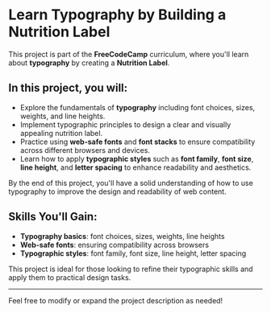 # Learn Typography by Building a Nutrition Label

This project is part of the **FreeCodeCamp** curriculum, where you'll learn about **typography** by creating a **Nutrition Label**.

## In this project, you will:
- Explore the fundamentals of **typography** including font choices, sizes, weights, and line heights.
- Implement typographic principles to design a clear and visually appealing nutrition label.
- Practice using **web-safe fonts** and **font stacks** to ensure compatibility across different browsers and devices.
- Learn how to apply **typographic styles** such as **font family**, **font size**, **line height**, and **letter spacing** to enhance readability and aesthetics.

By the end of this project, you'll have a solid understanding of how to use typography to improve the design and readability of web content.

## Skills You'll Gain:
- **Typography basics**: font choices, sizes, weights, line heights
- **Web-safe fonts**: ensuring compatibility across browsers
- **Typographic styles**: font family, font size, line height, letter spacing

This project is ideal for those looking to refine their typographic skills and apply them to practical design tasks.

---

Feel free to modify or expand the project description as needed!
